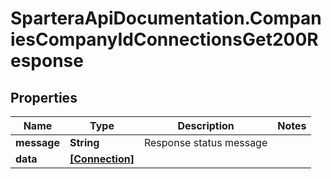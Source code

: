 # SparteraApiDocumentation.CompaniesCompanyIdConnectionsGet200Response

## Properties

Name | Type | Description | Notes
------------ | ------------- | ------------- | -------------
**message** | **String** | Response status message | 
**data** | [**[Connection]**](Connection.md) |  | 


